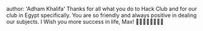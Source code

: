 author: 'Adham Khalifa'
Thanks for all what you do to Hack Club and for our club in Egypt specifically. You are so friendly and always positive in dealing our subjects. I Wish you more success in life, Max! 🎂🎂🎂🎈🎈🎉🎉🎉
